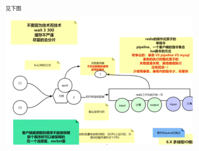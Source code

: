 见下图



![image-20210308195931941](16.redis中的事务三条指令是什么,第三条指令到达后执行失败了,怎么处理.assets/image-20210308195931941.png)